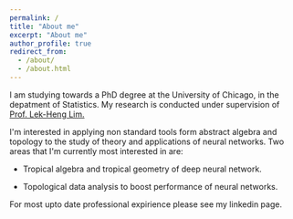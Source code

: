 ```yaml
---
permalink: /
title: "About me"
excerpt: "About me"
author_profile: true
redirect_from: 
  - /about/
  - /about.html
---
```


I am studying towards a PhD degree at the University of Chicago, in the depatment of Statistics. My research is conducted under supervision of [Prof. Lek-Heng Lim.](https://www.stat.uchicago.edu/~lekheng/)

I'm interested in applying non standard tools form abstract algebra and topology to the study of theory and applications of neural networks. Two areas that I'm currently most interested in are: 

* Tropical algebra and tropical geometry of deep neural network.

* Topological data analysis to boost performance of neural networks.


For most upto date professional expirience please see my linkedin page.


